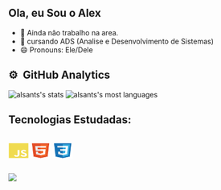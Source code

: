 
## Ola, eu Sou o Alex
- 🔭 Ainda não trabalho na area.
- 🌱 cursando  ADS (Analise e Desenvolvimento de Sistemas)
- 😄 Pronouns: Ele/Dele

## ⚙️ &nbsp;GitHub Analytics

<p align="left">
<img width="530em" src="https://github-readme-stats.vercel.app/api?username=alsants&show_icons=true&theme=vision-friendly-dark" alt="alsants's stats"/>
<img width="530em" src="https://github-readme-stats.vercel.app/api/top-langs/?username=alsants&layout=compact&theme=vision-friendly-dark" alt="alsants's most languages"/>
</p>


 ## Tecnologias Estudadas:
  
  <div style="display: inline_block"><br>
  <img align="center" alt="Rafa-Js" height="30" width="40" src="https://raw.githubusercontent.com/devicons/devicon/master/icons/javascript/javascript-plain.svg">
  <img align="center" alt="Rafa-HTML" height="30" width="40" src="https://raw.githubusercontent.com/devicons/devicon/master/icons/html5/html5-original.svg">
  <img align="center" alt="Rafa-CSS" height="30" width="40" src="https://raw.githubusercontent.com/devicons/devicon/master/icons/css3/css3-original.svg">
   
</div>


 ## 

  <div> 
 
<!--   <a href="" target="_blank"><img src="https://img.shields.io/badge/-Instagram-%23E4405F?style=for-the-badge&logo=instagram&logoColor=white" target="_blank"></a>  -->
<!--   <a href = ""><img src="https://img.shields.io/badge/-Gmail-%23333?style=for-the-badge&logo=gmail&logoColor=white" target="_blank"></a> -->
 
  </div>
  
  
  <a href="https://rubberduckdebugging.com/">
  <img align="left" width="33%" src="https://media3.giphy.com/media/rtRflhLVzbNWU/giphy.gif">
</a>
 
